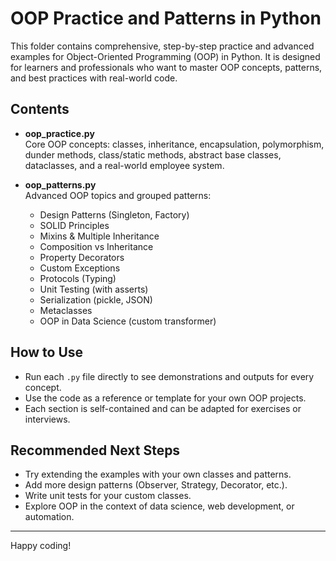 # OOP Practice and Patterns in Python

This folder contains comprehensive, step-by-step practice and advanced examples for Object-Oriented Programming (OOP) in Python. It is designed for learners and professionals who want to master OOP concepts, patterns, and best practices with real-world code.

## Contents

- **oop_practice.py**  
  Core OOP concepts: classes, inheritance, encapsulation, polymorphism, dunder methods, class/static methods, abstract base classes, dataclasses, and a real-world employee system.

- **oop_patterns.py**  
  Advanced OOP topics and grouped patterns:
  - Design Patterns (Singleton, Factory)
  - SOLID Principles
  - Mixins & Multiple Inheritance
  - Composition vs Inheritance
  - Property Decorators
  - Custom Exceptions
  - Protocols (Typing)
  - Unit Testing (with asserts)
  - Serialization (pickle, JSON)
  - Metaclasses
  - OOP in Data Science (custom transformer)

## How to Use

- Run each `.py` file directly to see demonstrations and outputs for every concept.
- Use the code as a reference or template for your own OOP projects.
- Each section is self-contained and can be adapted for exercises or interviews.

## Recommended Next Steps

- Try extending the examples with your own classes and patterns.
- Add more design patterns (Observer, Strategy, Decorator, etc.).
- Write unit tests for your custom classes.
- Explore OOP in the context of data science, web development, or automation.

---

Happy coding!
